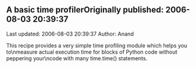 ## A basic time profilerOriginally published: 2006-08-03 20:39:37 
Last updated: 2006-08-03 20:39:37 
Author: Anand  
 
This recipe provides a very simple time profiling module which helps you to\nmeasure actual execution time for blocks of Python code without peppering your\ncode with many time.time() statements.